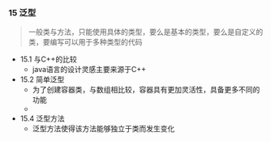### 15 泛型
> 一般类与方法，只能使用具体的类型，要么是基本的类型，要么是自定义的类，要编写可以用于多种类型的代码

* 15.1 与C++的比较
  - java语言的设计灵感主要来源于C++
* 15.2 简单泛型
  - 为了创建容器类，与数组相比较，容器具有更加灵活性，具备更多不同的功能
  - 
* 15.4 泛型方法
  - 泛型方法使得该方法能够独立于类而发生变化